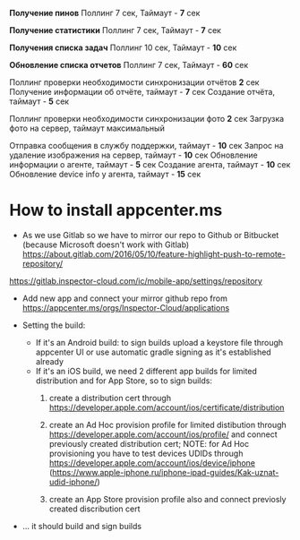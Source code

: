**Получение пинов**
Поллинг 7 сек, Таймаут - **7** сек

**Получение статистики**
Поллинг 7 сек, Таймаут - **7** сек

**Получения списка задач**
Поллинг 10 сек, Таймаут - **10** сек

**Обновление списка отчетов**
Поллинг 7 сек, Таймаут - **60** сек

Поллинг проверки необходимости синхронизации отчётов **2** сек
Получение информации об отчёте, таймаут - **7** сек
Создание отчёта, таймаут - **5** сек

Поллинг проверки необходимости синхронизации фото **2** сек
Загрузка фото на сервер, таймаут максимальный

Отправка сообщения в службу поддержки, таймаут - **10** сек
Запрос на удаление изображения на сервер, таймаут - **10** сек
Обновление информации о агенте, таймаут - **5** сек
Создание агента, таймаут - **10** сек
Обновление device info у агента, таймаут - **15** сек


# How to install appcenter.ms

* As we use Gitlab so we have to mirror our repo to Github or Bitbucket (because Microsoft doesn't work with Gitlab)
https://about.gitlab.com/2016/05/10/feature-highlight-push-to-remote-repository/

https://gitlab.inspector-cloud.com/ic/mobile-app/settings/repository

* Add new app and connect your mirror github repo from https://appcenter.ms/orgs/Inspector-Cloud/applications

* Setting the build: 
  * If it's an Android build: to sign builds upload a keystore file through appcenter UI or use automatic gradle signing as it's established already
  * If it's an iOS build, we need 2 different app builds for limited distribution and for App Store, so to sign builds: 
    1. create a distribution cert through https://developer.apple.com/account/ios/certificate/distribution
    2. create an Ad Hoc provision profile for limited distibution through https://developer.apple.com/account/ios/profile/ and connect previously created distribution cert; NOTE: for Ad Hoc provisioning you have to test devices UDIDs through https://developer.apple.com/account/ios/device/iphone (https://www.apple-iphone.ru/iphone-ipad-guides/Kak-uznat-udid-iphone/)

    3. create an App Store provision profile also and connect previosly created discribution cert

* ... it should build and sign builds
